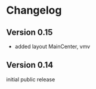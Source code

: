 # Changelog

## Version 0.15

* added layout MainCenter, vmv

## Version 0.14

initial public release

